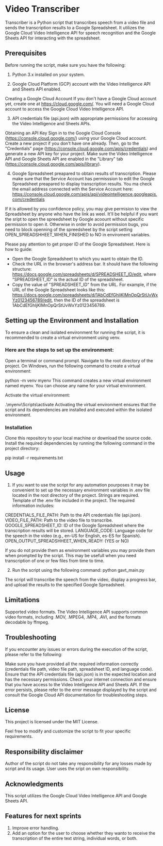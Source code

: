 # Video Transcriber
Transcriber is a Python script that transcribes speech from a video file and sends the transcription results to a Google Spreadsheet. It utilizes the Google Cloud Video Intelligence API for speech recognition and the Google Sheets API for interacting with the spreadsheet.

## Prerequisites
Before running the script, make sure you have the following:

1. Python 3.x installed on your system.

2. Google Cloud Platform (GCP) account with the Video Intelligence API and Sheets API enabled.

Creating a Google Cloud Account
If you don't have a Google Cloud account yet, create one at https://cloud.google.com/. You will need a Google Cloud account to access the Google Cloud Video Intelligence API.

3. API credentials file (api.json) with appropriate permissions for accessing the Video Intelligence and Sheets APIs.

Obtaining an API Key
Sign in to the Google Cloud Console (https://console.cloud.google.com/) using your Google Cloud account. Create a new project if you don't have one already. Then, go to the "Credentials" page (https://console.cloud.google.com/apis/credentials) and generate a new API key for your project. Make sure the Video Intelligence API and Google Sheets API are enabled in the "Library" tab (https://console.cloud.google.com/apis/library).

4. Google Spreadsheet preapared to obtain results of transcription.
Please make sure that the Service Account has permisssion to edit the Google Spreadsheet preapared to display transcription results.
You ma check the email address connected with the Service Account here: https://console.cloud.google.com/apis/api/videointelligence.googleapis.com/credentials

If it is allowed by you confidence policy, you may give permision to view the Spreadsheet by anyone who have the link as weel. It'll be helpful if you want the sript to open the spreedsheet by Google acoount without specific permission to open it.
Otherwise in order to avoid permission bugs, you need to block openning of the spreedsheet by the script setting OPEN_SPREADSHHEET_WHEN_FINISHED to NO in enviroment variables.

Please pay attention to get proper ID of the Google Spreadsheet. Here is how to guide:
- Open the Google Spreadsheet to which you want to obtain the ID.
- Check the URL in the browser's address bar. It should have the following structure: https://docs.google.com/spreadsheets/d/SPREADSHEET_ID/edit, where "SPREADSHEET_ID" is the actual ID of the spreadsheet.
- Copy the value of "SPREADSHEET_ID" from the URL.
For example, if the URL of the Google Spreadsheet looks like this: https://docs.google.com/spreadsheets/d/1AbCdEfGhIjKlMnOpQrStUvWxYz0123456789/edit, then the ID of the spreadsheet is 1AbCdEfGhIjKlMnOpQrStUvWxYz0123456789.

## Setting up the Environment and Installation
To ensure a clean and isolated environment for running the script, it is recommended to create a virtual environment using venv.

### Here are the steps to set up the environment:
Open a terminal or command prompt.
Navigate to the root directory of the project.
On Windows, run the following command to create a virtual environment:

python -m venv myenv
This command creates a new virtual environment named myenv. You can choose any name for your virtual environment.

Activate the virtual environment:

.\myenv\Scripts\activate
Activating the virtual environment ensures that the script and its dependencies are installed and executed within the isolated environment.


### Installation
Clone this repository to your local machine or download the source code.
Install the required dependencies by running the following command in the project directory:

pip install -r requirements.txt


## Usage

1. If you want to use the script for any automation pourposes it may be convenient to set up the necessary environment variables in .env file located in the root directory of the project. Strings are required. Template of the .env file included in the project.
The required information includes:

CREDENTIALS_FILE_PATH: Path to the API credentials file (api.json).
VIDEO_FILE_PATH: Path to the video file to transcribe.
GOOGLE_SPREADSHEET_ID: ID of the Google Spreadsheet where the transcription results will be stored.
LANGUAGE_CODE: Language code for the speech in the video (e.g., en-US for English, es-ES for Spanish).
OPEN_OUTPUT_SPREADSHHEET_WHEN_READY: (YES or NO)

If you do not provide them as environment variables you may provide them when prompted by the script. This may be usefull when you need transcription of one or few files from time to time.

2. Run the script using the following command:
python gavt_main.py

The script will transcribe the speech from the video, display a progress bar, and upload the results to the specified Google Spreadsheet.

## Limitations
Supported video formats.
The Video Intelligence API supports common video formats, including .MOV, .MPEG4, .MP4, .AVI, and the formats decodable by ffmpeg.

## Troubleshooting
If you encounter any issues or errors during the execution of the script, please refer to the following:

Make sure you have provided all the required information correctly (credentials file path, video file path, spreadsheet ID, and language code).
Ensure that the API credentials file (api.json) is in the expected location and has the necessary permissions.
Check your internet connection and ensure that you have access to the Video Intelligence API and Sheets API.
If the error persists, please refer to the error message displayed by the script and consult the Google Cloud API documentation for troubleshooting steps.

## License
This project is licensed under the MIT License.

Feel free to modify and customize the script to fit your specific requirements.

## Responsibility disclaimer
Author of the script do not take any responsibility for any losses made by script and its usage. User uses the sript on own responsibility.

## Acknowledgments
This script utilizes the Google Cloud Video Intelligence API and Google Sheets API.

## Features for next sprints
1. Improve error handling.
2. Add an option for the user to choose whether they wanto to receive the transcription of the entire text string, individual words, or both.